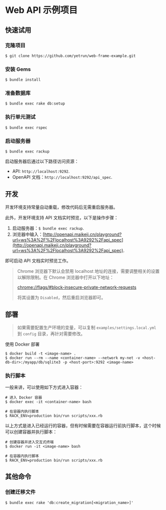 # Web API 示例项目

## 快速试用

### 克隆项目

    $ git clone https://github.com/yetrun/web-frame-example.git

### 安装 Gems

    $ bundle install

### 准备数据库

    $ bundle exec rake db:setup

### 执行单元测试

    $ bundle exec rspec

### 启动服务器

    $ bundle exec rackup

启动服务器后通过以下路径访问资源：

- API: `http://localhost:9292`.
- OpenAPI 文档：`http://localhost:9292/api_spec`.

## 开发

开发环境支持常量自动重载，修改代码后无需重启服务器。

此外，开发环境支持 API 文档实时预览，以下是操作步骤：

1. 启动服务器：`$ bundle exec rackup`.
2. 浏览器中输入：[http://openapi.maikeji.cn/playground?url=ws%3A%2F%2Flocalhost%3A9292%2Fapi_spec](http://openapi.maikeji.cn/playground?url=ws%3A%2F%2Flocalhost%3A9292%2Fapi_spec).

即可启动 API 文档实时预览工作。

> Chrome 浏览器下默认会禁用 localhost 地址的连接，需要调整相关的设置以解除限制。在 Chrome 浏览器中打开以下地址：
>
> [chrome://flags/#block-insecure-private-network-requests](chrome://flags/#block-insecure-private-network-requests)
>
> 将其设置为 `Disabled`，然后重启浏览器即可。

## 部署

> 如果需要配置生产环境的变量，可以复制 `examples/settings.local.yml` 到 `config` 目录，再针对需要修改。

使用 Docker 部署

    $ docker build -t <image-name> .
    $ docker run --rm --name <container-name> --network my-net -v <host-db-dir>:/myapp/db/sqlite3 -p <host-port>:9292 <image-name>

### 执行脚本

一般来讲，可以使用如下方式进入容器：

    # 进入 Docker 容器
    $ docker exec -it <container-name> bash
    
    # 在容器内执行脚本
    $ RACK_ENV=production bin/run scripts/xxx.rb

以上方式是进入已经运行的容器，但有时候需要在容器运行前执行脚本，这个时候可以创建容器并执行脚本：

    # 创建容器并进入交互式终端
    $ docker run -it <image-name> bash
    
    # 在容器内执行脚本
    $ RACK_ENV=production bin/run scripts/xxx.rb

## 其他命令

### 创建迁移文件

    $ bundle exec rake 'db:create_migration[<migration_name>]'
